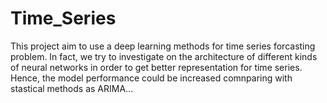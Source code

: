 # Time_Series

This project aim to use a deep learning methods for time series forcasting problem. In fact, we try to investigate on the architecture of different kinds of neural networks in order to 
get better representation for time series. Hence, the model performance could be increased comnparing with stastical methods as ARIMA...
